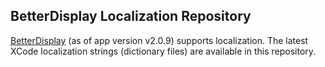 ## BetterDisplay Localization Repository

[BetterDisplay](https//betterdisplay.pro) (as of app version v2.0.9) supports localization. The latest XCode localization strings (dictionary files) are available in this repository.
